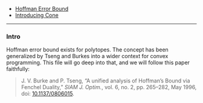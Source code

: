 - [Hoffman Error Bound](Hoffman%20Error%20Bound.md)
- [Introducing Cone](AMATH%20516%20Numerical%20Optimizations/Background/Introducing%20Cone.md)

---
### **Intro**

Hoffman error bound exists for polytopes. 
The concept has been generalized by Tseng and Burkes into a wider context for convex programming. 
This file will go deep into that, and we will follow this paper faithfully: 
> J. V. Burke and P. Tseng, “A unified analysis of Hoffman’s Bound via Fenchel Duality,” _SIAM J. Optim._, vol. 6, no. 2, pp. 265–282, May 1996, doi: [10.1137/0806015](https://doi.org/10.1137/0806015).

